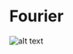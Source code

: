 # Fourier
![alt text](http://t3.gstatic.com/licensed-image?q=tbn:ANd9GcRuy82QyUUPMOZ4HeauLFp1X-HabybF2TJy1WKgTEovp7OvV_2v-LwVnHuot19fhOJK)
